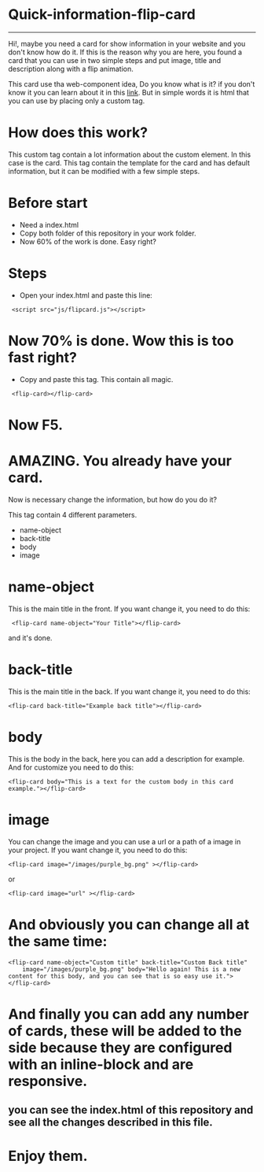 # Quick-information-flip-card
--- 

Hi!, maybe you need a card for show information in your website and you don't know how do it. If this is the reason why you are here, you found a card that you can use in two simple steps and put image, title and description along with a flip animation.

This card use tha web-component idea, Do you know what is it? if you don't know it you can learn about it in this [link](https://www.webcomponents.org/introduction). But in simple words it is html that you can use by placing only a custom tag.

# How does this work?
This custom tag contain a lot information about the custom element. In this case is the card. This tag contain the template for the card and has default information, but it can be modified with a few simple steps.

# Before start
- Need a index.html
- Copy both folder of this repository in your work folder.
- Now 60% of the work is done. Easy right?

# Steps
- Open your index.html and paste this line:
```
 <script src="js/flipcard.js"></script>
```
# Now 70% is done. Wow this is too fast right?

- Copy and paste this tag. This contain all magic.
```
 <flip-card></flip-card>
```
# Now F5.
# AMAZING. You already have your card. 

Now is necessary change the information, but how do you do it?

This tag contain 4 different parameters.
- name-object
- back-title
- body
- image

# name-object
This is the main title in the front. If you want change it, you need to do this:
```
 <flip-card name-object="Your Title"></flip-card>
```
and it's done.

# back-title
This is the main title in the back. If you want change it, you need to do this:
```
<flip-card back-title="Example back title"></flip-card>
```
# body
This is the body in the back, here you can add a description for example. And for customize you need to do this:
```
<flip-card body="This is a text for the custom body in this card example."></flip-card>
```      

# image
You can change the image and you can use a url or a path of a image in your project. If you want change it, you need to do this:
```
<flip-card image="/images/purple_bg.png" ></flip-card>
```
or
```
<flip-card image="url" ></flip-card>
```
# And obviously you can change all at the same time:

```
<flip-card name-object="Custom title" back-title="Custom Back title" 
    image="/images/purple_bg.png" body="Hello again! This is a new content for this body, and you can see that is so easy use it."></flip-card>
 ```   
 # And finally you can add any number of cards, these will be added to the side because they are configured with an inline-block and are responsive.
 
 ## you can see the index.html of this repository and see all the changes described in this file.
 # Enjoy them.
